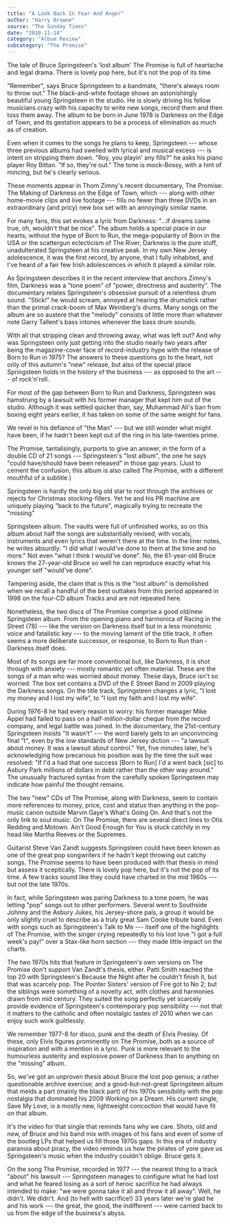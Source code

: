 ```yaml
---
title: "A Look Back In Fear And Anger"
author: "Harry Browne"
source: "The Sunday Times"
date: "2010-11-14"
category: "Album Review"
subcategory: "The Promise"
---
```


The tale of Bruce Springsteen's 'lost album' The Promise is full of heartache and legal drama. There is lovely pop here, but it's not the pop of its time

"Remember", says Bruce Springsteen to a bandmate, "there's always room to throw out." The black-and-white footage shows an astonishingly beautiful young Springsteen in the studio. He is slowly driving his fellow musicians crazy with his capacity to write new songs, record them and then toss them away. The album to be born in June 1978 is Darkness on the Edge of Town, and its gestation appears to be a process of elimination as much as of creation.

Even when it comes to the songs he plans to keep, Springsteen --- whose three previous albums had swelled with lyrical and musical excess --- is intent on stripping them down. "Roy, you playin' any fills?" he asks his piano player Roy Bittan. "If so, they're out." The tone is mock-Bossy, with a hint of mincing, but he's clearly serious.

These moments appear in Thom Zimny's recent documentary, The Promise: The Making of Darkness on the Edge of Town, which --- along with other home-movie clips and live footage --- fills no fewer than three DVDs in an extraordinary (and pricy) new box set with an annoyingly similar name.

For many fans, this set evokes a lyric from Darkness: "...if dreams came true, oh, wouldn't that be nice". The album holds a special place in our hearts; without the hype of Born to Run, the mega-popularity of Born in the USA or the scattergun eclecticism of The River, Darkness is the pure stuff, unadulterated Springsteen at his creative peak. In my own New Jersey adolescence, it was the first record, by anyone, that I fully inhabited, and I've heard of a fair few Irish adolescences in which it played a similar role.

As Springsteen describes it in the recent interview that anchors Zimny's film, Darkness was a "tone poem" of "power, directness and austerity". The documentary relates Springsteen's obsessive pursuit of a relentless drum sound. "Stick!" he would scream, annoyed at hearing the drumstick rather than the primal crack-boom of Max Weinberg's drums. Many songs on the album are so austere that the "melody" consists of little more than whatever note Garry Tallent's bass intones whenever the bass drum sounds.

With all that stripping clean and throwing away, what was left out? And why was Springsteen only just getting into the studio nearly two years after being the magazine-cover face of record-industry hype with the release of Born to Run in 1975? The answers to these questions go to the heart, not only of this autumn's "new" release, but also of the special place Springsteen holds in the history of the business --- as opposed to the art --- of rock'n'roll.

For most of the gap between Born to Run and Darkness, Springsteen was hamstrung by a lawsuit with his former manager that kept him out of the studio. Although it was settled quicker than, say, Muhammad Ali's ban from boxing eight years earlier, it has taken on some of the same weight for fans.

We revel in his defiance of "the Man" --- but we still wonder what might have been, if he hadn't been kept out of the ring in his late-twenties prime.

The Promise, tantalisingly, purports to give an answer, in the form of a double CD of 21 songs --- Springsteen's "lost album", the one he says "could have/should have been released" in those gap years. (Just to cement the confusion, this album is also called The Promise, with a different ­mouthful of a ­subtitle.)

Springsteen is hardly the only big old star to root through the archives or rejects for Christmas stocking-fillers. Yet he and his PR machine are uniquely playing "back to the future", magically trying to recreate the "missing"

Springsteen album. The vaults were full of unfinished works, so on this album about half the songs are substantially revised, with vocals, instruments and even lyrics that weren't there at the time. In the liner notes, he writes absurdly: "I did what I would've done to them at the time and no more." Not even "what I think I would've done". No, the 61-year-old Bruce knows the 27-year-old Bruce so well he can reproduce exactly what his younger self "would've done".

Tampering aside, the claim that is this is the "lost album" is demolished when we recall a handful of the best outtakes from this period appeared in 1998 on the four-CD album Tracks and are not repeated here.

Nonetheless, the two discs of The Promise comprise a good old/new Springsteen album. From the opening piano and ­harmonica of Racing in the Street (78) --- like the version on Darkness itself but in a less monotonic voice and fatalistic key --- to the moving lament of the title track, it often seems a more deliberate successor, or response, to Born to Run than ­Darkness itself does.

Most of its songs are far more conventional but, like Darkness, it is shot through with anxiety --- mostly romantic yet often material. These are the songs of a man who was worried about money. These days, Bruce isn't so worried. The box set contains a DVD of the E Street Band in 2009 playing the Darkness songs. On the title track, Springsteen changes a lyric, "I lost my money and I lost my wife", to "I lost my faith and I lost my wife".

During 1976-8 he had every reason to worry: his former manager Mike Appel had failed to pass on a half-million-dollar cheque from the record company, and legal battle was joined. In the documentary, the 21st-century Springsteen insists "It wasn't" --- the word barely gets to an unconvincing final "t", even by the low standards of New Jersey diction --- "a lawsuit about money. It was a lawsuit about control." Yet, five minutes later, he's acknowledging how precarious his position was by the time the suit was resolved: "If I'd a had that one success [Born to Run] I'd a went back [sic] to Asbury Park millions of dollars in debt rather than the other way around." The unusually fractured syntax from the carefully spoken Springsteen may indicate how painful the thought remains.

The two "new" CDs of The Promise, along with Darkness, seem to contain more references to money, price, cost and status than anything in the pop-music canon outside Marvin Gaye's What's Going On. And that's not the only link to soul music. On The Promise, there are several direct lines to Otis Redding and Motown. Ain't Good Enough for You is stuck catchily in my head like Martha Reeves or the Supremes.

Guitarist Steve Van Zandt suggests Springsteen could have been known as one of the great pop songwriters if he hadn't kept throwing out catchy songs. The Promise seems to have been produced with that thesis in mind but assess it sceptically. There is lovely pop here, but it's not the pop of its time. A few tracks sound like they could have charted in the mid 1960s --- but not the late 1970s.

In fact, while Springsteen was paring Darkness to a tone poem, he was letting "pop" songs out to other performers. Several went to Southside Johnny and the Asbury Jukes, his Jersey-shore pals, a group it would be only slightly cruel to describe as a truly great Sam Cooke tribute band. Even with songs such as Springsteen's Talk to Me --- itself one of the highlights of The Promise, with the singer crying repeatedly to his lost love "I got a full week's pay!" over a Stax-like horn section --- they made little impact on the charts.

The two 1970s hits that feature in ­Springsteen's own versions on The Promise don't support Van Zandt's thesis, either. Patti Smith reached the top 20 with Springsteen's Because the Night after he couldn't finish it, but that was scarcely pop. The Pointer Sisters' version of Fire got to No 2; but the siblings were something of a novelty act, with clothes and harmonies drawn from mid century. They suited the song perfectly yet scarcely provide evidence of Springsteen's contemporary pop sensibility --- not that it matters to the catholic and often nostalgic tastes of 2010 when we can enjoy such work guiltlessly.

We remember 1977-8 for disco, punk and the death of Elvis Presley. Of these, only Elvis figures prominently on The Promise, both as a source of inspiration and with a mention in a lyric. Punk is more relevant to the humourless austerity and explosive power of Darkness than to anything on the "missing" album.

So, we've got an unproven thesis about Bruce the lost pop genius; a rather questionable archive exercise; and a good-but-not-great Springsteen album that melds a part (mainly the black part) of his 1970s sensibility with the pop nostalgia that dominated his 2009 Working on a Dream. His current single, Save My Love, is a mostly new, lightweight concoction that would have fit on that album.

It's the video for that single that reminds fans why we care. Shots, old and new, of Bruce and his band mix with images of his fans and even of some of the bootleg LPs that helped us fill those 1970s gaps. In this era of industry paranoia about piracy, the video reminds us how the pirates of yore gave us Springsteen's music when the industry couldn't oblige. Bruce gets it.

On the song The Promise, recorded in 1977 --- the nearest thing to a track "about" his lawsuit --- Springsteen manages to configure what he had lost and what he feared losing as a sort of heroic sacrifice he had always intended to make: "we were gonna take it all and throw it all away". Well, he didn't. We didn't. And (to hell with sacrifice!) 33 years later we're glad he and his work --- the great, the good, the indifferent --- were carried back to us from the edge of the business's abyss.